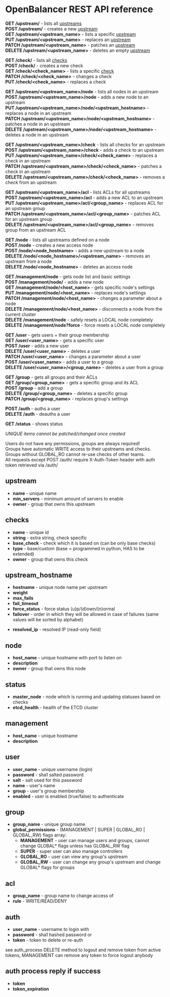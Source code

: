 # OpenBalancer REST API reference

**GET /upstream/** - lists all [upstreams](#upstream)  
**POST /upstream/** - creates a new [upstream](#upstream)  
**GET /upstream/&lt;upstream_name&gt;** - lists a specific [upstream](#upstream)  
**PUT /upstream/&lt;upstream_name&gt;** - replaces an [upstream](#upstream)  
**PATCH /upstream/&lt;upstream_name&gt;** - patches an [upstream](#upstream)  
**DELETE /upstream/&lt;upstream_name&gt;** - deletes an empty [upstream](#upstream)  


**GET /check/** - lists all [checks](#checks)  
**POST /check/** - creates a new check  
**GET /check/&lt;check_name&gt;** - lists a specific [check](#checks)  
**PATCH /check/&lt;check_name&gt;** - changes a check  
**PUT /check/&lt;check_name&gt;** - replaces a check  


**GET /upstream/&lt;upstream_name&gt;/node** - lists all nodes in an upstream  
**POST /upstream/&lt;upstream_name&gt;/node** - adds a new node to an upstream  
**PUT /upstream/&lt;upstream_name&gt;/node/&lt;upstream_hostname&gt;** - replaces a node in an upstream  
**PATCH /upstream/&lt;upstream_name&gt;/node/&lt;upstream_hostname&gt;** - patches a node in an upstream  
**DELETE /upstream/&lt;upstream_name&gt;/node/&lt;upstream_hostname&gt;** - deletes a node in an upstream  


**GET /upstream/&lt;upstream_name&gt;/check** - lists all checks for an upstream  
**POST /upstream/&lt;upstream_name&gt;/check** - adds a check to an upstream  
**PUT /upstream/&lt;upstream_name&gt;/check/&lt;check_name&gt;** - replaces a check in an upstream  
**PATCH /upstream/&lt;upstream_name&gt;/check/&lt;check_name&gt;** - patches a check in an upstream  
**DELETE /upstream/&lt;upstream_name&gt;/check/&lt;check_name&gt;** - removes a check from an upstream  


**GET /upstream/&lt;upstream_name&gt;/acl** - lists ACLs for all upstreams  
**POST /upstream/&lt;upstream_name&gt;/acl** - adds a new ACL to an upstream  
**PUT /upstream/&lt;upstream_name&gt;/acl/&lt;group_name&gt;** - replaces ACL for an upstream group  
**PATCH /upstream/&lt;upstream_name&gt;/acl/&lt;group_name&gt;** - patches ACL for an upstream group  
**DELETE /upstream/&lt;upstream_name&gt;/acl/&lt;group_name&gt;** - removes group from an upstream ACL  


**GET /node** - lists all upstreams defined on a node  
**POST /node** - creates a new access node  
**POST /node/&lt;node_hostname&gt;** - adds a new upstream to a node  
**DELETE /node/&lt;node_hostname&gt;/&lt;upstream_name&gt;** - removes an upstream from a node  
**DELETE /node/&lt;node_hostname&gt;** - deletes an access node  


**GET /management/node** - gets node list and basic settings  
**POST /management/node/** - adds a new node  
**GET /management/node/&lt;host_name&gt;** - gets specific node's settings  
**PUT /management/node/&lt;host_name&gt;** - replaces node's settings  
**PATCH /management/node/&lt;host_name&gt;** - changes a parameter about a node  
**DELETE /management/node/&lt;host_name&gt;** - disconnects a node from the current cluster  
**DELETE /management/node** - safely resets a LOCAL node completely  
**DELETE /management/node?force** - force resets a LOCAL node completely  


**GET /user** - gets users + their group membership  
**GET /user/&lt;user_name&gt;** - gets a specific user  
**POST /user** - adds a new user  
**DELETE /user/&lt;user_name&gt;** - deletes a user  
**PATCH /user/&lt;user_name&gt;** - changes a parameter about a user  
**POST /user/&lt;user_name&gt;** - adds a user to a group  
**DELETE /user/&lt;user_name&gt;/&lt;group_name&gt;** - deletes a user from a group  


**GET /group** - gets all groups and their ACLs  
**GET /group/&lt;group_name&gt;** - gets a specific group and its ACL  
**POST /group** - add a group  
**DELETE /group/&lt;group_name&gt;** - deletes a specific group  
**PATCH /group/&lt;group_name&gt;** - replaces group's settings  


**POST /auth** - auths a user  
**DELETE /auth** - deauths a user  


**GET /status** - shows status  


*UNIQUE items cannot be patched/changed once created*  


Users do not have any permissions, groups are always required!  
Groups have automatic WRITE access to their upstreams and checks.  
Groups without GLOBAL_RO cannot re-use checks of other teams.  
All requests except POST /auth/ require X-Auth-Token header with auth token retrieved via /auth/


## upstream
  - **name** - unique name
  - **min_servers** - minimum amount of servers to enable
  - **owner** - group that owns this upstream
  
## checks
  - **name** - unique id
  - **string** - extra string, check specific
  - **base_check** - check which it is based on (can be only base checks)
  - **type** - base/custom (base = programmed in python, HAS to be extended)
  - **owner** - group that owns this check
  
## upstream_hostname
  * **hostname** - unique node name per upstream
  * **weight**
  * **max_fails**
  * **fail_timeout**
  * **force_status** - force status (u)p/(d)own/(n)ormal
  * **failover** - order in which they will be allowed in case of failures (same values will be sorted by alphabet)

  - **resolved_ip** - resolved IP (read-only field)
  
## node
  - **host_name** - unique hostname with port to listen on
  - **description**
  - **owner** - group that owns this node
  
## status
  - **master_node** - node which is running and updating statuses based on checks
  - **etcd_health** - health of the ETCD cluster
  
## management
  - **host_name** - unique hostname 
  - **description**
  
## user
  - **user_name** - unique username (login)
  - **password** - sha1 salted password
  - **salt** - salt used for this password
  - **name** - user's name
  - **group** - user's group membership
  - **enabled** - user is enabled (true/false) to authenticate

## group
  - **group_name** - unique group name
  - **global_permissions** - (MANAGEMENT | SUPER | GLOBAL_RO | GLOBAL_RW) flags array:
    - **MANAGEMENT** - user can manage users and groups, cannot change GLOBAL* flags unless has GLOBAL_RW flag
    - **SUPER** - super user can also manage controllers
    - **GLOBAL_RO** - user can view any group's upstream
    - **GLOBAL_RW** - user can change any group's upstream and change GLOBAL* flags for groups
  
## acl
  - **group_name** - group name to change access of
  - **rule** - WRITE/READ/DENY
  
## auth
  - **user_name** - username to login with
  - **password** - sha1 hashed password
  or
  - **token** - token to delete or re-auth
  
see auth_process
DELETE method to logout and remove token from active tokens, MANAGEMENT can remove any token to force logout anybody
  
## auth process reply if success
  - **token**
  - **token_expiration**